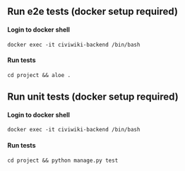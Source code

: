 ## Run e2e tests (docker setup required)

#### Login to docker shell

    docker exec -it civiwiki-backend /bin/bash

#### Run tests
    
    cd project && aloe .
 

## Run unit tests (docker setup required)

#### Login to docker shell

    docker exec -it civiwiki-backend /bin/bash

#### Run tests
    
    cd project && python manage.py test
 
